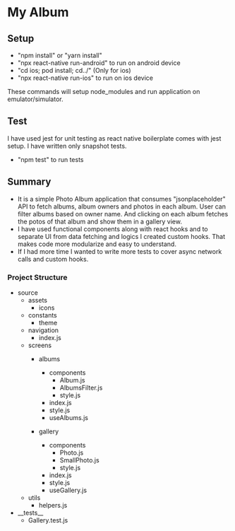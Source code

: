 # My Album

## Setup
- "npm install" or "yarn install"
- "npx react-native run-android" to run on android device
- "cd ios; pod install; cd../" (Only for ios)
- "npx react-native run-ios" to run on ios device

These commands will setup node_modules and run application on emulator/simulator.

## Test 
I have used jest for unit testing as react native boilerplate comes with jest setup. I have written only snapshot tests.
- "npm test" to run tests

## Summary
+ It is a simple Photo Album application that consumes "jsonplaceholder" API to fetch albums, album owners and photos in each album. User can filter albums based on owner name. And clicking on each album fetches the potos of that album and show them in a gallery view.
+ I have used functional components along with react hooks and to separate UI from data fetching and logics I created custom hooks. That makes code more modularize and easy to understand.
+ If I had more time I wanted to write more tests to cover async network calls and custom hooks.

### Project Structure
             
+ source
    + assets
		+ icons
    + constants
		+ theme
    + navigation
		+ index.js
	+ screens
		+ albums
			+ components
				+ Album.js
				+ AlbumsFilter.js
				+ style.js
			+ index.js
			+ style.js
			+ useAlbums.js
			
		+ gallery
			+ components
				+ Photo.js
				+ SmallPhoto.js
				+ style.js
			+ index.js
			+ style.js
			+ useGallery.js
	+ utils
		+ helpers.js
+ \_\_tests\_\_
	+ Gallery.test.js